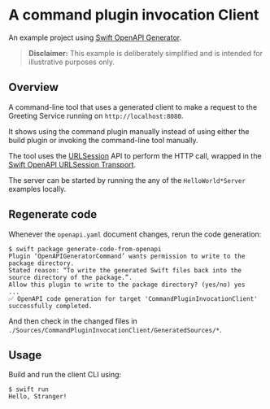 # A command plugin invocation Client

An example project using [Swift OpenAPI Generator](https://github.com/apple/swift-openapi-generator).

> **Disclaimer:** This example is deliberately simplified and is intended for illustrative purposes only.

## Overview

A command-line tool that uses a generated client to make a request to the Greeting Service running on `http://localhost:8080`.

It shows using the command plugin manually instead of using either the build plugin or invoking the command-line tool manually.

The tool uses the [URLSession](https://developer.apple.com/documentation/foundation/urlsession) API to perform the HTTP call, wrapped in the [Swift OpenAPI URLSession Transport](https://github.com/apple/swift-openapi-urlsession).

The server can be started by running the any of the `HelloWorld*Server` examples locally.

## Regenerate code

Whenever the `openapi.yaml` document changes, rerun the code generation:

```
$ swift package generate-code-from-openapi
Plugin ‘OpenAPIGeneratorCommand’ wants permission to write to the package directory.
Stated reason: “To write the generated Swift files back into the source directory of the package.”.
Allow this plugin to write to the package directory? (yes/no) yes
...
✅ OpenAPI code generation for target 'CommandPluginInvocationClient' successfully completed.
```

And then check in the changed files in `./Sources/CommandPluginInvocationClient/GeneratedSources/*`.

## Usage

Build and run the client CLI using:

```
$ swift run
Hello, Stranger!
```
